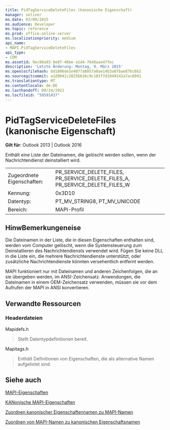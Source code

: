 ```yaml
---
title: PidTagServiceDeleteFiles (kanonische Eigenschaft)
manager: soliver
ms.date: 03/09/2015
ms.audience: Developer
ms.topic: reference
ms.prod: office-online-server
ms.localizationpriority: medium
api_name:
- MAPI.PidTagServiceDeleteFiles
api_type:
- COM
ms.assetid: 9ec80a93-9e8f-46be-a1d4-7648aae47fec
description: 'Letzte Änderung: Montag, 9. März 2015'
ms.openlocfilehash: bd1806de1e4077a8057a0ae14b3a07bae87bc6b2
ms.sourcegitcommit: a1d9041c20256616c9c183f7d1049142a7ac6991
ms.translationtype: MT
ms.contentlocale: de-DE
ms.lasthandoff: 09/24/2021
ms.locfileid: "59591437"
---
```

# <a name="pidtagservicedeletefiles-canonical-property"></a>PidTagServiceDeleteFiles (kanonische Eigenschaft)

  
  
**Gilt für**: Outlook 2013 | Outlook 2016 
  
Enthält eine Liste der Dateinamen, die gelöscht werden sollen, wenn der Nachrichtendienst deinstalliert wird.
  
|||
|:-----|:-----|
|Zugeordnete Eigenschaften:  <br/> |PR_SERVICE_DELETE_FILES, PR_SERVICE_DELETE_FILES_A, PR_SERVICE_DELETE_FILES_W  <br/> |
|Kennung:  <br/> |0x3D10  <br/> |
|Datentyp:  <br/> |PT_MV_STRING8, PT_MV_UNICODE  <br/> |
|Bereich:  <br/> |MAPI-Profil  <br/> |
   
## <a name="remarks"></a>HinwBemerkungeneise

Die Dateinamen in der Liste, die in diesen Eigenschaften enthalten sind, werden vom Computer gelöscht, wenn die Systemsteuerung zum Deinstallieren des Nachrichtendiensts verwendet wird. Fügen Sie keine DLL in die Liste ein, die mehrere Nachrichtendienste unterstützt, oder zusätzliche Nachrichtendienste könnten versehentlich entfernt werden.
  
MAPI funktioniert nur mit Dateinamen und anderen Zeichenfolgen, die an sie übergeben werden, im ANSI-Zeichensatz. Anwendungen, die Dateinamen in einem OEM-Zeichensatz verwenden, müssen sie vor dem Aufrufen der MAPI in ANSI konvertieren.
  
## <a name="related-resources"></a>Verwandte Ressourcen

### <a name="header-files"></a>Headerdateien

Mapidefs.h
  
> Stellt Datentypdefinitionen bereit.
    
Mapitags.h
  
> Enthält Definitionen von Eigenschaften, die als alternative Namen aufgelistet sind.
    
## <a name="see-also"></a>Siehe auch



[MAPI-Eigenschaften](mapi-properties.md)
  
[KANonische MAPI-Eigenschaften](mapi-canonical-properties.md)
  
[Zuordnen kanonischer Eigenschaftennamen zu MAPI-Namen](mapping-canonical-property-names-to-mapi-names.md)
  
[Zuordnen von MAPI-Namen zu kanonischen Eigenschaftsnamen](mapping-mapi-names-to-canonical-property-names.md)

